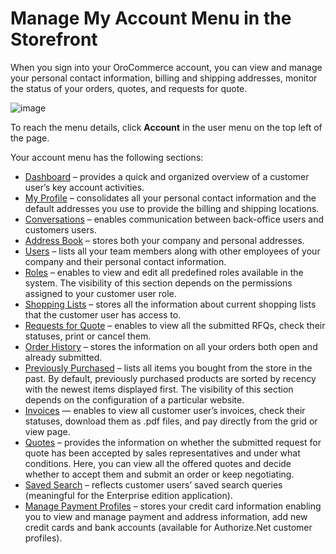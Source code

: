<!-- meta: description = Comprehensive manuals and guides on the account and users information management for the OroCommerce storefront users -->

<a id="my-account"></a>

# Manage My Account Menu in the Storefront

When you sign into your OroCommerce account, you can view and manage your personal contact information, billing and shipping addresses, monitor the status of your orders, quotes, and requests for quote.

![image](user/img/storefront/profile/my_account_menu.png)

To reach the menu details, click **Account** in the user menu on the top left of the page.

Your account menu has the following sections:

* [Dashboard](dashboard/index.md#storefront-dashboard) – provides a quick and organized overview of a customer user’s key account activities.
* [My Profile](my-profile/index.md#frontstore-guide-profile) – consolidates all your personal contact information and the default addresses you use to provide the billing and shipping locations.
* [Conversations](../conversations/index.md#storefront-guide-conversations) – enables communication between back-office users and customers users.
* [Address Book](address-book/index.md#frontstore-guide-address) – stores both your company and personal addresses.
* [Users](users/index.md#frontstore-guide-users-roles) –  lists all your team members along with other employees of your company and their personal contact information.
* [Roles](roles/index.md#frontstore-guide-roles) – enables to view and edit all predefined roles available in the system. The visibility of this section depends on the permissions assigned to your customer user role.
* [Shopping Lists](shopping-lists/index.md#shopping-lists-storefront) – stores all the information about current shopping lists that the customer user has access to.
* [Requests for Quote](rfq/index.md#frontstore-guide-rfq) – enables to view all the submitted RFQs, check their statuses, print or cancel them.
* [Order History](order-history.md#my-account-order-history) – stores the information on all your orders both open and already submitted.
* [Previously Purchased](previously-purchased/index.md#frontstore-guide-previously-purchased) – lists all items you bought from the store in the past. By default, previously purchased products are sorted by recency with the newest items displayed first. The visibility of this section depends on the configuration of a particular website.
* [Invoices](invoices/index.md#frontstore-guide-invoices) — enables to view all customer user’s invoices, check their statuses, download them as .pdf files, and pay directly from the grid or view page.
* [Quotes](quotes.md#my-account-quotes) – provides the information on whether the submitted request for quote has been accepted by sales representatives and under what conditions. Here, you can view all the offered quotes and decide whether to accept them and submit an order or keep negotiating.
* [Saved Search](saved-search.md#my-account-saved-search) – reflects customer users’ saved search queries (meaningful for the Enterprise edition application).
* [Manage Payment Profiles](cim/index.md#frontstore-guide-cim) – stores your credit card information enabling you to view and manage payment and address information, add new credit cards and bank accounts (available for Authorize.Net customer profiles).

